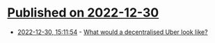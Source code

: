 # [Published on 2022-12-30](index.md)

* [2022-12-30, 15:11:54](https://news.ycombinator.com/item?id=34185718) - [What would a decentralised Uber look like?](https://shkspr.mobi/blog/2022/12/what-would-a-decentralised-uber-look-like/)
